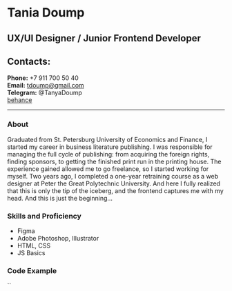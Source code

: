 # Tania Doump
## UX/UI Designer / Junior Frontend Developer

## Contacts:
**Phone:** +7 911 700 50 40\
**Email:** tdoump@gmail.com\
**Telegram:** @TanyaDoump\
[behance](https://www.behance.net/tanyadoump "My portfolio")
<hr>

### About
Graduated from St. Petersburg University of Economics and Finance, I started my career in business literature publishing. I was responsible for managing the full cycle of publishing: from acquiring the foreign rights, finding sponsors, to getting the finished print run in the printing house. The experience gained allowed me to go freelance, so I started working for myself. Two years ago, I completed a one-year retraining course as a web designer at Peter the Great Polytechnic University. And here I fully realized that this is only the tip of the iceberg, and the frontend captures me with my head. And this is just the beginning...

### Skills and Proficiency
* Figma
* Adobe Photoshop, Illustrator
* HTML, CSS
* JS Basics

### Code Example
``

